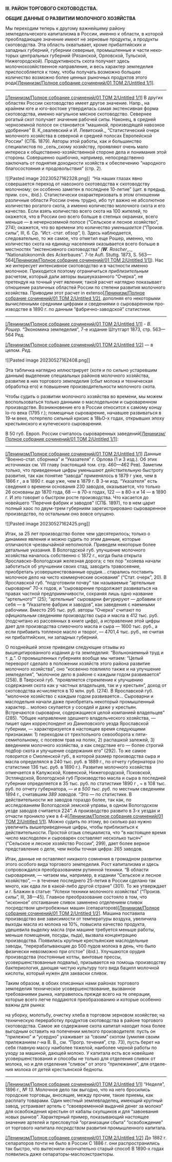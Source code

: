 **III. РАЙОН ТОРГОВОГО СКОТОВОДСТВА.**

**ОБЩИЕ ДАННЫЕ О РАЗВИТИИ МОЛОЧНОГО ХОЗЯЙСТВА**

Мы переходим теперь к другому важнейшему району земледельческого капитализма в России, именно к обла­сти, в которой преобладающее значение имеют не зер­новые продукты, а продукты скотоводства. Эта область охватывает, кроме прибалтийских и западных губер­ний, губернии северные, промышленные и части неко­торых центральных губерний (Рязанской, Орловской, Тульской, Нижегородской). Продуктивность скота полу­чает здесь молочнохозяйственное направление, и весь характер земледелия приспособляется к тому, чтобы получать возможно большее количество возможно более ценных рыночных продуктов этого рода[[Ленинизм/Полное собрание сочинений/01 ТОМ 2/Untitled 1/1]](#_ftn1).

  

---

[[Ленинизм/Полное собрание сочинений/01 ТОМ 2/Untitled 1/1]](#_ftnref1) В других областях России скотоводство имеет другое значение. Напр., на крайнем юге и юго-востоке утвердилась самая экстенсивная форма скотоводства, именно нагульное мясное скотоводство. Севернее рогатый скот получает значение рабочей сипы. Наконец, в средней черноземной полосе он становится “машиной, производящей навозное удобре­ние” В. К_овалевский и И. Левитский._ “Статистический очерк молочного хозяйства в северной и средней полосах Европейской России” (СПБ. 1879). Авторы этой работы, как и большинство специалистов по _сель_скому хозяйству, проявляют очень мало интереса к общественно-хозяйственной стороне дела и понимания этой стороны. Совершенно ошибочно, например, непосредственно заключать от поднятия доходно­сти хозяйств к обеспечению “народного благосостояния и продоволь­ствия” (стр. 2).

![[Pasted image 20230527162328.png]]
 “На наших глазах явно совершается переход от навозного скотоводства к скотоводству молочному; он особенно заметен в последнее 10-летие” (цит. в предыд. прим. соч., ibid.). Статистически охаракте­ризовать в этом отношении различные области России очень трудно, ибо тут важно не абсолют­ное количество рогатого скота, а именно количество молочного скота и его качество. Если взять ко­личество всего скота на 100 жителей, то окажется, что в России оно всего больше в степных окраинах, всего меньше — в нечерноземной полосе (“Сельское и лесное хозяйство”, 274); окажется, что во времени это количество _уменьшается_ (“Произв. силы”, III, 6. Ср. “Ист.-стат. обзор”, I). Здесь наблюдается, следовательно, то же самое, что отметил еще Рошер, именно, что количество скота на единицу населения оказывается всего больше в местностях “экстенсив­ного скотоводства” _(__W__._ _Roscher__._ “Nationalokonomik des Ackerbaues”. 7-te Aufl. Stuttg. 1873, S. 563—564[[Ленинизм/Полное собрание сочинений/01 ТОМ 2/Untitled 1/1]](#_ftn1)). Нас же интересует интенсивное скотоводство и в ча­стности именно молочное. Приходится поэтому огра­ничиться _приблизительным_ расчетом, который дали авторы вышеуказанного “Очерка”, не претендуя на точный учет явления; такой расчет наглядно показывает отношение различных областей России по степени развития молочного хозяйства. Приводим этот расчет in extenso[[Ленинизм/Полное собрание сочинений/01 ТОМ 2/Untitled 1/2]](#_ftn2), дополняя его некоторыми вычисленными средними цифрами и сведениями о сыроваренном про­изводстве в 1890 г. по данным “фабрично-заводской” статистики.

  

---

[[Ленинизм/Полное собрание сочинений/01 ТОМ 2/Untitled 1/1]](#_ftnref1) _- В. Рошер._ “Экономика земледелия”, 7-е издание Штутгарт 1873, стр. 563—564 Peд.

[[Ленинизм/Полное собрание сочинений/01 ТОМ 2/Untitled 1/2]](#_ftnref2) — в целом. _Ред._

![[Pasted image 20230527162408.png]]

Эта табличка наглядно иллюстрирует (хотя и по сильно устаревшим данным) выделение специальных районов молочного хозяйства, развитие в них торго­вого земледелия (сбыт молока и техническая обработ­ка его) и повышение производительности молочного скота.

Чтобы судить о развитии молочного хозяйства во времени, мы можем воспользоваться только данными о маслодельном и сыроваренном производстве. Воз­никновение его в России относится к самому концу lo-го века (1795 г.); помещичье сыроварение, начавшее развиваться в 19-м веке, потерпело сильный кризис в 18ЬО-х годах, открывших эпоху крестьянского и ку­печеского сыроварения.

В 50 губ. Европ. России считалось сыроваренных за­ведений[[Ленинизм/Полное собрание сочинений/01 ТОМ 2/Untitled 1/1]](#_ftn1):

  

---

[[Ленинизм/Полное собрание сочинений/01 ТОМ 2/Untitled 1/1]](#_ftnref1) Данные “Военно-стат. сборника” и “Указателя” г. Орлова (1 и 3 изд.). Об этих источниках см. VII главу (настоящий том. стр. 460—462 Рев). Заметим только, что приведенные цифры уменьшают действительную быст­роту развития, так как понятие “завода” применялось в 1879 г уже, чем в 1866 г , а в 1890 г. еще уже, чем в 1879 г. В 3-м изд. “Указателя” есть све­дения о времени основания 230 заводов, оказывается, что только 26 осно­ваны до 1870 года, 68 — в 70-х годах, 122 — в 80-х и 14 — в 1890 г. И это говорит о быстром росте производства. Что касается до новейшего “Перечня фабрик и заводов” (СПБ. 1897), то в нем царит полный хаос по двум-трем губерниям зарегистрировано сыроваренное производство, по остальным оно вовсе опущено.

![[Pasted image 20230527162425.png]]

Итак, за 25 лет производство более чем удесятери­лось; только о динамике явления и можно судить по этим данным, которые отличаются чрезвычайной неполнотой. Приведем некоторые более детальные указания. В Вологодской губ. улучшение молочного хозяйства началось собственно с 1872 г., когда была открыта Ярославско-Вологодская железная дорога; с тех пор “хозяева начали заботиться об улучшении своих стад, заводить травосеяние, приобретать усовершенствован­ные орудия... старались поставить молочное дело на чисто коммерческие основания” (“Стат. очерк”, 20). В Ярославской губ. “подготовили почву” так называе­мые “артельные сыроварни” 70-х годов, и “сыроварение продолжает развиваться на правах частной предприим­чивости, сохраняя лишь одно название “артельного”” (25); “артельные” сыроварни фигурируют — добавим от себя — в “Указателе фабрик и заводов”, как заве­дения с наемными рабочими. Вместо 295 тыс. руб. авторы “Очерка” считают по _официальным_ сведениям производство сыра и масла в 412 тыс. руб. (подсчитано из рассеянных в книге цифр), а исправление этой цифры дает для производства сливочного масла и сыра — 1600 тыс. руб., а если прибавить топленое масло и тво­рог, — 4701,4 тыс. руб., не считая ни прибалтийских, ни западных губерний.

О позднейшей эпохе приведем следующие отзывы из вышецитированного издания д-та земледелия: “Вольно­наемный труд и т. д.”. О промышленных губерниях вообще мы читаем: “Целый переворот сделало в положении хозяйств этого района развитие молоч­ного хозяйства”, оно “косвенно повлияло также и на улучшение земледелия”, “молочное дело в районе с каждым годом развивается” (258). В Тверской губ. “проявляется стремление к улучшению содержания скота как у частных владельцев, так и у крестьян”, доход от скотоводства исчисляется в 10 млн. руб. (274). В Ярославской губ. “молочное хозяйство с ка­ждым годом развивается... Сыроварни и маслодельня начали даже приобретать некоторый промышленный характер... молоко скупается у соседей и даже у крестьян.   Встречаются сыроварни, содержащиеся целой компанией владельцев” (285). “Общее направ­ление здешнего владельческого хозяйства, — пишет один корреспондент из Даниловского уезда Ярослав­ской губернии, — характеризуется в настоящее время следующими признаками: 1) переходом от трех­польного севооборота к пяти-семипольному, с посе­вом трав на полях, 2) распашкой залежей, 3) введе­нием молочного хозяйства, а как следствие его — более строгий подбор скота и улучшение содержания его” (292). То же самое говорится о Смоленской губ., в которой размер производства сыра и масла опре­делялся в 240 тыс. руб. в 1889 г., по отчету губерна­тора (по статистике 136 тыс. руб. в 1890 г.). Раз­витие молочного хозяйства отмечается в Калужской, Ковенской, Нижегородской, Псковской, Эстляндской, Вологодской губ Производство масла и сыра в по­следней губернии определяется в 35 тыс. руб. по ста­тистике 1890 г , ~ в 108 тыс. руб. по отчету губер­натора, — _и в 500 тыс. руб._ по местным сведениям 1894 г., считавшим _389 заводов._ “Это — по стати­стике. В действительности же заводов гораздо более, так как, по исследованиям Вологодской земской упра­вы, в одном Вологодском уезде заводов считается 224”. А производство развито в 3-х уездах и отчасти проникло уже в 4-й[[Ленинизм/Полное собрание сочинений/01 ТОМ 2/Untitled 1/1]](#_ftn1). Можно судить по этому, во сколько раз нужно увеличить вышеприведенные цифры, чтобы приблизиться к действительности. Простой отзыв специ­алиста, что “в настоящее время число маслоделен и сы­роварен составляет несколько тысяч” (“Сельское и лес­ное хозяйство России”, 299), дает более верное предста­вление о деле, чем якобы точная цифра: 265 заводов.

Итак, данные не оставляют никакого сомнения в громадном развитии этого особого вида торгового зем­леделия. Рост капитализма и здесь сопровождался пре­образованием рутинной техники. “В области сырова­рения, — читаем мы, например, в издании “Сельское и лесное хозяйство”, — в течение последнего 25-летия в России сделано так много, как едва ли в какой-либо другой стране” (301). То же утверждает и г. Блажин в статье: “Успехи техники молочного хозяйства” (“Произв. силы”, III, 38—45). Главное преобразование состояло в том, что “исконное” отстаивание сливок заменено отделением сливок посредством центробежных машин (сепараторов)[[Ленинизм/Полное собрание сочинений/01 ТОМ 2/Untitled 1/2]](#_ftn2). Машина поставила производ­ство вне зависимости от температуры воздуха, увели­чила выходы масла из молока на 10%, повысила каче­ство продукта, удешевила выделку масла (при машине требуется меньше работы, меньше помещения, посуды, льда), вызвала концентрацию производства. Появились крупные крестьянские маслодельные заводы, “перера­батывающие до 500 пудов молока в день, что было физи­чески невозможно при отстое” (ibid.). Улучшаются орудия производства (постоянные котлы, винтовые прессы, усовершенствованные подвалы), призывается на помощь производству бактериология, дающая чистую культуру того вида бацилл молочной кислоты, который нужен для закваски сливок.

Таким образом, в обоих описанных нами районах тор­гового земледелия техническое усовершенствование, вызванное требованиями рынка, направилось прежде всего на те операции, которые всего легче поддаются преобразованию и которые особенно важны для рынка:

на уборку, молотьбу, очистку хлеба в торговом зерно­вом хозяйстве; на техническую переработку продуктов скотоводства в районе торгового скотоводства. Самое же содержание скота капитал находит пока более вы­годным оставить на попечении мелкого производи­теля: пусть он “прилежно” и “усердно” ухаживает за “своим” скотом (умиляя своим прилежанием г-на В. В., см. “Прогр. течения”, стр. 73), пусть берет на себя главную массу наиболее тяжелой, наиболее черной работы по уходу за машиной, дающей молоко. У капи­тала есть все новейшие усовершенствования и способы не только для отделения сливок от молока, но и для отделения “сливок” от этого “прилежания”, для отделе­ния молока от детей крестьянской бедноты.

  

---

[[Ленинизм/Полное собрание сочинений/01 ТОМ 2/Untitled 1/1]](#_ftnref1) “Неделя”, 1896 г., _№ 13._ Молочное дело так выгодно, что на него бросились городские торговцы, вносящие, между прочим, такие приемы, как расплату товарами. Один местный землевладелец, имеющий крупный завод, устраивает артель с “своевременной выдачей денег за молоко” для освобождения крестьян от кабалы скупщиков и для “завоевания новых рынков”. Характерный пример, показывающий настоящее значение арте­лей и пресловутой “организации сбыта” “освобождение” от торгового напитала _посредством_ развития промышленного капитала.

[[Ленинизм/Полное собрание сочинений/01 ТОМ 2/Untitled 1/2]](#_ftnref2) До 1882 г. сепараторов почти не было в России С 1886 г. они распро­странились так быстро, что вытеснили окончательно старый способ В 1890-х годах появились даже сепараторы-маслоэкстракторы.